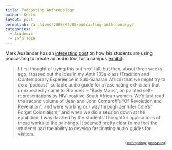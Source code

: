 ```yaml
---
title: Podcasting Anthropology
author: Kerim
layout: post
permalink: /archives/2005/05/05/podcasting-anthropology/
categories:
  - Academic
  - Info Tech
---
```

Mark Auslander has an <a href="http://www.bjournals.com/users/mausland/2264.html" onclick="_gaq.push(['_trackEvent', 'outbound-article', 'http://www.bjournals.com/users/mausland/2264.html', 'interesting post']);" >interesting post</a> on how his students are using podcasting to create an audio tour for a campus <a href="http://www.brandeis.edu/centers/wsrc/ArtProgram/nowshowing.html" onclick="_gaq.push(['_trackEvent', 'outbound-article', 'http://www.brandeis.edu/centers/wsrc/ArtProgram/nowshowing.html', 'exhibit']);" >exhibit</a>:

> I first thought of trying this out next fall, but then, about three weeks ago, I tossed out the idea in my Anth 133a class (Tradition and Contemporary Experience in Sub-Saharan Africa) that we might try to do a &#8216;podcast&#8221;-suitable audio guide for a fascinating exhibition that unexpectedly came to Brandeis &#8211; &#8220;Body Maps&#8221;, on painted self-representations by HIV-positive South African women. We&#8217;d just read the second volume of Jean and John Comaroff&#8217;s &#8220;Of Revolution and Revelation&#8221;, and were working our way through Jennifer Cole&#8217;s&#8221; Forget Colonialism,&#8221; and when we did a session down at the exhibition, I was dazzled by the students&#8217; thoughtful applications of these works to the paintings. It seemed pretty clear to me that the students had the ability to develop fascinating audio guides for visitors.

<!-- technorati tags start -->

<div style="text-align:right;">
  <span style="font-size:x-small;">{<a href="http://technorati.com/tag/anthropology" onclick="_gaq.push(['_trackEvent', 'outbound-article', 'http://technorati.com/tag/anthropology', 'anthropology']);"  rel="tag">anthropology</a>, <a href="http://technorati.com/tag/podcasting" onclick="_gaq.push(['_trackEvent', 'outbound-article', 'http://technorati.com/tag/podcasting', 'podcasting']);"  rel="tag">podcasting</a>}</span>


<!-- technorati tags end -->

